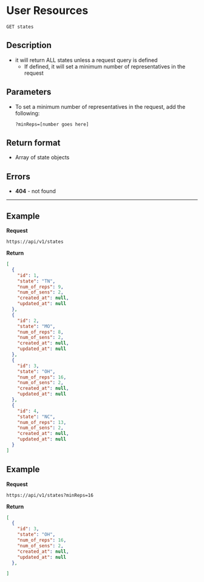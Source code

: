 # User Resources

    GET states

## Description
* it will return ALL states unless a request query is defined
    * If defined, it will set a minimum number of representatives in the request

## Parameters
* To set a minimum number of representatives in the request, add the following:
    
    `?minReps=[number goes here]`

## Return format
* Array of state objects

## Errors
* **404** - not found

***

## Example
**Request**

    https://api/v1/states

**Return**
``` json
[
  {
    "id": 1,
    "state": "TN",
    "num_of_reps": 9,
    "num_of_sens": 2,
    "created_at": null,
    "updated_at": null
  },
  {
    "id": 2,
    "state": "MO",
    "num_of_reps": 8,
    "num_of_sens": 2,
    "created_at": null,
    "updated_at": null
  },
  {
    "id": 3,
    "state": "OH",
    "num_of_reps": 16,
    "num_of_sens": 2,
    "created_at": null,
    "updated_at": null
  },
  {
    "id": 4,
    "state": "NC",
    "num_of_reps": 13,
    "num_of_sens": 2,
    "created_at": null,
    "updated_at": null
  }
]
```


## Example
**Request**

    https://api/v1/states?minReps=16

**Return**
``` json
[
  {
    "id": 3,
    "state": "OH",
    "num_of_reps": 16,
    "num_of_sens": 2,
    "created_at": null,
    "updated_at": null
  },

]
```
